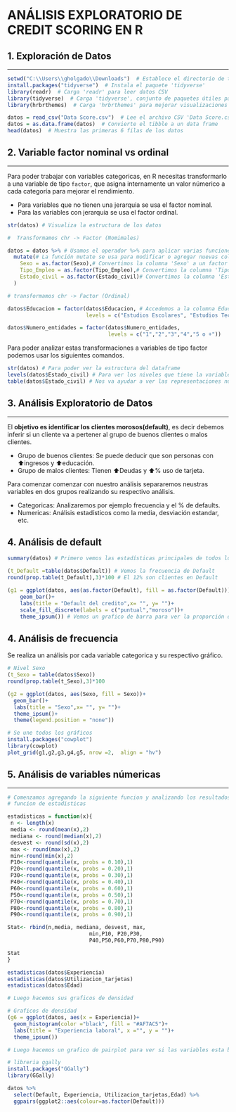 # ANÁLISIS EXPLORATORIO DE CREDIT SCORING EN R

## 1. Exploración de Datos
---

```r
setwd("C:\\Users\\gholgado\\Downloads")  # Establece el directorio de trabajo actual
install.packages("tidyverse")  # Instala el paquete 'tidyverse'
library(readr)  # Carga 'readr' para leer datos CSV
library(tidyverse)  # Carga 'tidyverse', conjunto de paquetes útiles para análisis
library(hrbrthemes)  # Carga 'hrbrthemes' para mejorar visualizaciones

datos = read_csv("Data Score.csv")  # Lee el archivo CSV 'Data Score.csv'
datos = as.data.frame(datos)  # Convierte el tibble a un data frame
head(datos)  # Muestra las primeras 6 filas de los datos
```

## 2. Variable factor nominal vs ordinal
---

Para poder trabajar con variables categoricas, en R necesitas transformarlo a una variable de tipo ``factor``, que asigna internamente un valor númerico a cada categoría para mejorar el rendimiento.

* Para variables que no tienen una jerarquia se usa el factor nominal.
* Para las variables con jerarquia se usa el factor ordinal.

```R
str(datos) # Visualiza la estructura de los datos

#  Transformamos chr -> Factor (Nomimales)

datos = datos %>% # Usamos el operador %>% para aplicar varias funciones de manera secuencial a la variable 'datos'
  mutate(# La función mutate se usa para modificar o agregar nuevas columnas en el DataFrame 'datos'
    Sexo = as.factor(Sexo),# Convertimos la columna 'Sexo' a un factor (variable categórica)
    Tipo_Empleo = as.factor(Tipo_Empleo),# Convertimos la columna 'Tipo_Empleo' a un factor
    Estado_civil = as.factor(Estado_civil)# Convertimos la columna 'Estado_civil' a un factor
  )

# transformamos chr -> Factor (Ordinal)

datos$Educacion = factor(datos$Educacion, # Accedemos a la columna Educacion del DataFrame datos
                         levels = c("Estudios Escolares", "Estudios Tecnicos", "Estudios Universitarios", "Estudios Posgrado"))# Definimos el orden de los niveles del factor

datos$Numero_entidades = factor(datos$Numero_entidades,
                                levels = c("1","2","3","4","5 o +"))

```

Para poder analizar estas transformaciones a variables de tipo factor podemos usar los siguientes comandos.

```R
str(datos) # Para poder ver la estructura del dataframe
levels(datos$Estado_civil) # Para ver los niveles que tiene la variable categorica
table(datos$Estado_civil) # Nos va ayudar a ver las representaciones numericas y sus conjuntos
```

## 3. Análisis Exploratorio de Datos
---

El **objetivo es identificar los clientes morosos(default)**, es decir debemos inferir si un cliente va a pertener al grupo de buenos clientes o malos clientes.

* Grupo de buenos clientes: Se puede deducir que son personas con ⬆️ingresos y ⬆️educación.
* Grupo de malos clientes: Tienen ⬆️Deudas y ⬆️% uso de tarjeta.

Para comenzar comenzar con nuestro análisis separaremos neustras variables en dos grupos realizando su respectivo análisis.

* Categoricas: Analizaremos por ejemplo frecuencia y el % de defaults.
* Numericas: Análisis estadísticos como la media, desviación estandar, etc.

## 4. Análisis de default

```R
summary(datos) # Primero vemos las estadísticas principales de todos los features.

(t_Default =table(datos$Default)) # Vemos la frecuencia de Default
round(prop.table(t_Default),3)*100 # El 12% son clientes en Default

(g1 = ggplot(datos, aes(as.factor(Default), fill = as.factor(Default)))+
    geom_bar()+
    labs(title = "Default del credito",x= "", y= "")+
    scale_fill_discrete(labels = c("puntual","moroso"))+
    theme_ipsum()) # Vemos un grafico de barra para ver la proporción del default
```

## 4. Análisis de frecuencia

Se realiza un análisis por cada variable categorica y su respectivo gráfico.

```R
# Nivel Sexo
(t_Sexo = table(datos$Sexo))
round(prop.table(t_Sexo),3)*100

(g2 = ggplot(datos, aes(Sexo, fill = Sexo))+
  geom_bar()+
  labs(title = "Sexo",x= "", y= "")+
  theme_ipsum()+
  theme(legend.position = "none"))

# Se une todos los gráficos
install.packages("cowplot")
library(cowplot)
plot_grid(g1,g2,g3,g4,g5, nrow =2,  align = "hv")
```

## 5. Análisis de variables númericas
---

```R
# Comenzamos agregando la siguiente funcion y analizando los resultados 
# funcion de estadisticas

estadisticas = function(x){
 n <- length(x)
 media <- round(mean(x),2)
 mediana <- round(median(x),2)
 desvest <- round(sd(x),2)
 max <- round(max(x),2)
 min<-round(min(x),2)
 P10<-round(quantile(x, probs = 0.10),1)
 P20<-round(quantile(x, probs = 0.20),1)
 P30<-round(quantile(x, probs = 0.30),1)
 P40<-round(quantile(x, probs = 0.40),1)
 P60<-round(quantile(x, probs = 0.60),1)
 P50<-round(quantile(x, probs = 0.50),1)
 P70<-round(quantile(x, probs = 0.70),1)
 P80<-round(quantile(x, probs = 0.80),1)
 P90<-round(quantile(x, probs = 0.90),1)

Stat<- rbind(n,media, mediana, desvest, max, 
                          min,P10, P20,P30,
                          P40,P50,P60,P70,P80,P90)

Stat
}

estadisticas(datos$Experiencia)
estadisticas(datos$Utilizacion_tarjetas)
estadisticas(datos$Edad)

# Luego hacemos sus graficos de densidad

# Graficos de densidad
(g6 = ggplot(datos, aes(x = Experiencia))+
  geom_histogram(color ="black", fill = "#AF7AC5")+
  labs(title = "Experiencia laboral", x ="", y = "")+
  theme_ipsum())

# Luego hacemos un grafico de pairplot para ver si las variables esta bien correlacionadas o no

# libreria ggally
install.packages("GGally")
library(GGally)

datos %>% 
  select(Default, Experiencia, Utilizacion_tarjetas,Edad) %>% 
  ggpairs(ggplot2::aes(colour=as.factor(Default)))

```

